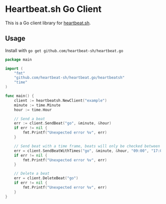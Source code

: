 # Heartbeat.sh Go Client

This is a Go client library for [heartbeat.sh](https://heartbeat.sh).

## Usage

Install with `go get github.com/heartbeat-sh/heartbeat.go`

```Go
package main

import (
    "fmt"
    "github.com/heartbeat-sh/heartbeat.go/heartbeatsh"
    "time"
)

func main() {
    client := heartbeatsh.NewClient("example")
    minute := time.Minute
    hour := time.Hour

    // Send a beat
    err := client.SendBeat("go", &minute, &hour)
    if err != nil {
        fmt.Printf("Unexpected error %v", err)
    }

    // Send beat with a time frame, beats will only be checked between 09:00 and 17:00
    err = client.SendBeatWithTimes("go", &minute, &hour, "09:00", "17:00")
    if err != nil {
        fmt.Printf("Unexpected error %v", err)
    }

    // Delete a beat
    err = client.DeleteBeat("go")
    if err != nil {
        fmt.Printf("Unexpected error %v", err)
    }
}
```
